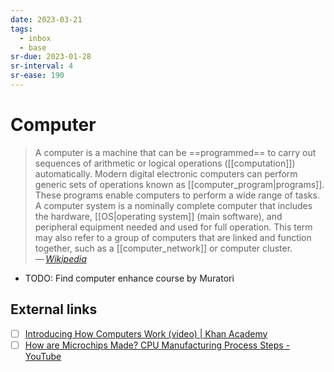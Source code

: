 ```yaml
---
date: 2023-03-21
tags:
  - inbox
  - base
sr-due: 2023-01-28
sr-interval: 4
sr-ease: 190
---
```


# Computer

> A computer is a machine that can be ==programmed== to carry out sequences of
> arithmetic or logical operations ([[computation]]) automatically. Modern
> digital electronic computers can perform generic sets of operations known as
> [[computer_program|programs]]. These programs enable computers to perform a
> wide range of tasks. A computer system is a nominally complete computer that
> includes the hardware, [[OS|operating system]] (main software), and peripheral
> equipment needed and used for full operation. This term may also refer to a
> group of computers that are linked and function together, such as a
> [[computer_network]] or computer cluster.\
> — <cite>[Wikipedia](https://en.wikipedia.org/wiki/Computer)</cite>

- TODO: Find computer enhance course by Muratori

## External links

- [ ] [Introducing How Computers Work (video) | Khan Academy](https://www.khanacademy.org/computing/code-org/computers-and-the-internet/how-computers-work/v/khan-academy-and-codeorg-introducing-how-computers-work)
- [ ] [How are Microchips Made? CPU Manufacturing Process Steps - YouTube](https://www.youtube.com/watch?v=dX9CGRZwD-w)
